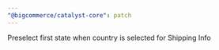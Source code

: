 ```yaml
---
"@bigcommerce/catalyst-core": patch
---
```


Preselect first state when country is selected for Shipping Info
